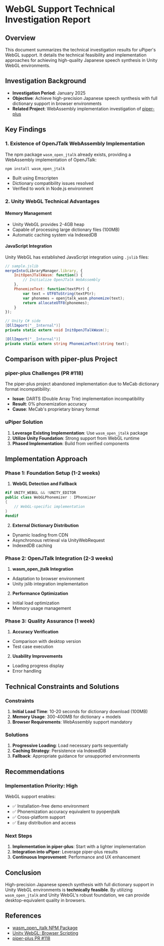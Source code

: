 # WebGL Support Technical Investigation Report

## Overview

This document summarizes the technical investigation results for uPiper's WebGL support. It details the technical feasibility and implementation approaches for achieving high-quality Japanese speech synthesis in Unity WebGL environments.

## Investigation Background

- **Investigation Period**: January 2025
- **Objective**: Achieve high-precision Japanese speech synthesis with full dictionary support in browser environments
- **Related Project**: WebAssembly implementation investigation of [piper-plus](https://github.com/ayutaz/piper-plus)

## Key Findings

### 1. Existence of OpenJTalk WebAssembly Implementation

The npm package `wasm_open_jtalk` already exists, providing a WebAssembly implementation of OpenJTalk:

```bash
npm install wasm_open_jtalk
```

- Built using Emscripten
- Dictionary compatibility issues resolved
- Verified to work in Node.js environment

### 2. Unity WebGL Technical Advantages

#### Memory Management
- Unity WebGL provides 2-4GB heap
- Capable of processing large dictionary files (100MB)
- Automatic caching system via IndexedDB

#### JavaScript Integration
Unity WebGL has established JavaScript integration using `.jslib` files:

```javascript
// sample.jslib
mergeInto(LibraryManager.library, {
    InitOpenJTalkWasm: function() {
        // Initialize OpenJTalk WebAssembly
    },
    PhonemizeText: function(textPtr) {
        var text = UTF8ToString(textPtr);
        var phonemes = openjtalk_wasm.phonemize(text);
        return allocateUTF8(phonemes);
    }
});
```

```csharp
// Unity C# side
[DllImport("__Internal")]
private static extern void InitOpenJTalkWasm();

[DllImport("__Internal")]
private static extern string PhonemizeText(string text);
```

## Comparison with piper-plus Project

### piper-plus Challenges (PR #118)

The piper-plus project abandoned implementation due to MeCab dictionary format incompatibility:

- **Issue**: DARTS (Double Array Trie) implementation incompatibility
- **Result**: 0% phonemization accuracy
- **Cause**: MeCab's proprietary binary format

### uPiper Solution

1. **Leverage Existing Implementation**: Use `wasm_open_jtalk` package
2. **Utilize Unity Foundation**: Strong support from WebGL runtime
3. **Phased Implementation**: Build from verified components

## Implementation Approach

### Phase 1: Foundation Setup (1-2 weeks)

1. **WebGL Detection and Fallback**
```csharp
#if UNITY_WEBGL && !UNITY_EDITOR
public class WebGLPhonemizer : IPhonmizer
{
    // WebGL-specific implementation
}
#endif
```

2. **External Dictionary Distribution**
- Dynamic loading from CDN
- Asynchronous retrieval via UnityWebRequest
- IndexedDB caching

### Phase 2: OpenJTalk Integration (2-3 weeks)

1. **wasm_open_jtalk Integration**
- Adaptation to browser environment
- Unity jslib integration implementation

2. **Performance Optimization**
- Initial load optimization
- Memory usage management

### Phase 3: Quality Assurance (1 week)

1. **Accuracy Verification**
- Comparison with desktop version
- Test case execution

2. **Usability Improvements**
- Loading progress display
- Error handling

## Technical Constraints and Solutions

### Constraints

1. **Initial Load Time**: 10-20 seconds for dictionary download (100MB)
2. **Memory Usage**: 300-400MB for dictionary + models
3. **Browser Requirements**: WebAssembly support mandatory

### Solutions

1. **Progressive Loading**: Load necessary parts sequentially
2. **Caching Strategy**: Persistence via IndexedDB
3. **Fallback**: Appropriate guidance for unsupported environments

## Recommendations

### Implementation Priority: **High**

WebGL support enables:

- ✅ Installation-free demo environment
- ✅ Phonemization accuracy equivalent to pyopenjtalk
- ✅ Cross-platform support
- ✅ Easy distribution and access

### Next Steps

1. **Implementation in piper-plus**: Start with a lighter implementation
2. **Integration into uPiper**: Leverage piper-plus results
3. **Continuous Improvement**: Performance and UX enhancement

## Conclusion

High-precision Japanese speech synthesis with full dictionary support in Unity WebGL environments is **technically feasible**. By utilizing `wasm_open_jtalk` and Unity WebGL's robust foundation, we can provide desktop-equivalent quality in browsers.

## References

- [wasm_open_jtalk NPM Package](https://www.npmjs.com/package/wasm_open_jtalk)
- [Unity WebGL: Browser Scripting](https://docs.unity3d.com/Manual/webgl-interactingwithbrowserscripting.html)
- [piper-plus PR #118](https://github.com/ayutaz/piper-plus/pull/118)